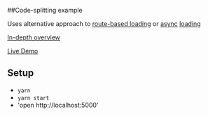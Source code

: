 ##Code-splitting example

Uses alternative approach to [route-based loading](https://reacttraining.com/react-router/web/guides/code-splitting) or [async](https://github.com/ctrlplusb/react-async-component) [loading](https://github.com/thejameskyle/react-loadable)

[In-depth overview](https://medium.com/@sejoker/code-splitting-with-webpack-alternative-approach-to-route-based-chunking-ac50748d80de)

[Live Demo](http://code-splitting.surge.sh/)

## Setup

* `yarn`
* `yarn start`
* 'open http://localhost:5000'